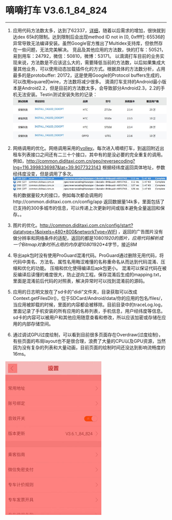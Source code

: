 # 嘀嘀打车 V3.6.1_84_824
---

1. 应用代码方法数太多，达到了62337，[详细](methodCount.md)，随着以后需求的增加，很快就到达dex 65k的限制。达到限制后会出现method ID not in [0, 0xffff]: 65536的异常导致无法编译安装。虽然Google官方推出了Multidex支持库，但依然存在一些问题，无法完美解决。
竞品及其他应用的方法数，快的打车：50521，易到用车：24792，微信：50810，微博：53171。
以滴滴打车目前的业务实现来说，方法数是不应该这么大的，需要降低当前的方法数，以后如果集成大量其他业务，可以使用动态加载插件化的方式。根据具体的方法数分析，占用最多的是protobuffer: 20172，这是使用Google的Protocol buffers生成的，可以改用square的wire，方法数将减少很多。
滴滴打车支持的Android最小版本是Android2.2，但是目前的方法数太多，会导致部分Android2.3，2.2的手机无法安装。Testin测试安装失败的记录：
![](images/54A8E2CE-82CC-446F-AF93-5AD4ECDA6DD5.png)

2. 网络调用的优化。网络调用采用的[volley](https://android.googlesource.com/platform/frameworks/volley)。每次进入嘀嘀打车，到返回附近出租车列表接口之间还有二三十个接口，其中有的是没必要的完全重复的调用。例如，http://common.diditaxi.com.cn/geo/reversecoding?lng=116.3998336987&lat=39.9077323143 根据经纬度返回具体地址，参数经纬度没变，但是调用了多次。
![](images/97AAC679-792A-4F65-B81E-0712870CA331.png)
有的数据量较大的接口，例如每次都会调用的http://common.diditaxi.com.cn/config/app 返回数据量14k多，里面包括了已支持的300多城市的信息，可以传递上次更新时间或版本避免全量返回和保存。。

3. 图片的优化。http://common.diditaxi.com.cn/config/start?datatype=1&pixels=480*800&networkType=WIFI ，返回的广告图片没有做分辨率和网络条件的适配，返回的都是1080*1920的图片，应用代码解析成一个Bitmap对象时所占用的内存是1080*1920*4字节，接近8M


4. 导出apk包时没有使用ProGuard混淆代码。ProGuard通过删除无用代码，将代码中类名、方法名、属性名用晦涩难懂的名称重命名从而达到代码混淆、压缩和优化的功能。 压缩和优化使得编译后apk包更小。 混淆可以保证代码在被反编译后读懂的难度很大，防止逆向工程。保存混淆后生成的mapping.txt，里面是混淆前后代码的对照表，解决异常时可以找到混淆前的源码。

5. 应用的日志明文放在了sd卡的”didi”文件夹，目录获取可以改成Context.getFilesDir()，位于SDCard/Android/data/你的应用的包名/files/，当应用被卸载的时候，里面的内容都会被移除。目前目录中的traceLog.log，里面记录了手机安装的所有应用的名称列表，手机信息，用户经纬度等信息。sd卡的内容可以被用户和其他应用随意查看和修改，所以应该加密或存储在应用的内部存储空间。

6. 通过调试GPU过度绘制，可以看到目前很多页面存在Overdraw(过度绘制)，有些页面的布局layout也不是很合理，浪费了大量的CPU以及GPU资源，当然因为没有复杂的列表和大量动画，目前页面的绘制时间还没达到影响流畅度的16ms。


 ![](images/S50322-142825.jpg)
